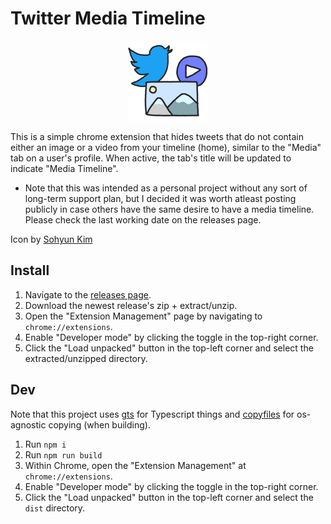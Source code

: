 # Twitter Media Timeline

<p align="center">
  <img src="https://github.com/nwgreenl/twitter-media-timeline/blob/main/public/images/icon-128.png?raw=true">
</p>

This is a simple chrome extension that hides tweets that do not contain either an image or a video from your timeline (home), similar to the "Media" tab on a user's profile. When active, the tab's title will be updated to indicate "Media Timeline".

- Note that this was intended as a personal project without any sort of long-term support plan, but I decided it was worth atleast posting publicly in case others have the same desire to have a media timeline. Please check the last working date on the releases page.

Icon by [Sohyun Kim](https://sohyun.kim/)

## Install

1. Navigate to the [releases page](https://github.com/nwgreenl/twitter-media-timeline/releases/).
2. Download the newest release's zip + extract/unzip.
3. Open the "Extension Management" page by navigating to `chrome://extensions`.
4. Enable "Developer mode" by clicking the toggle in the top-right corner.
5. Click the "Load unpacked" button in the top-left corner and select the extracted/unzipped directory.

## Dev

Note that this project uses [gts](https://www.npmjs.com/package/gts) for Typescript things and [copyfiles](https://www.npmjs.com/package/copyfiles) for os-agnostic copying (when building).

1. Run `npm i`
2. Run `npm run build`
3. Within Chrome, open the "Extension Management" at `chrome://extensions`.
4. Enable "Developer mode" by clicking the toggle in the top-right corner.
5. Click the "Load unpacked" button in the top-left corner and select the `dist` directory.
